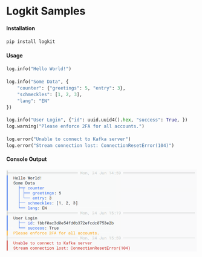 # Logkit Samples

#### Installation

```bash
pip install logkit
```

#### Usage

```python
log.info("Hello World!")

log.info("Some Data", {
	"counter": {"greetings": 5, "entry": 3},
	"schmeckles": [1, 2, 3],
	"lang": "EN"
})

log.info("User Login", {"id": uuid.uuid4().hex, "success": True, })
log.warning("Please enforce 2FA for all accounts.")

log.error("Unable to connect to Kafka server")
log.error("Stream connection lost: ConnectionResetError(104)")
```

#### Console Output

![logkit_white](images/logkit_light.png)

